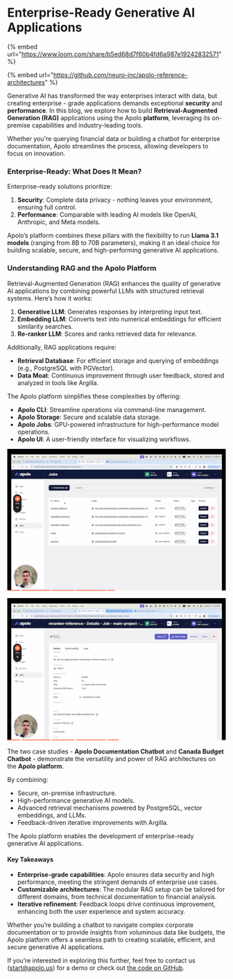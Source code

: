 # Enterprise-Ready Generative AI Applications

{% embed url="https://www.loom.com/share/b5ed68d7f60b4fd6a987e19242832571" %}



{% embed url="https://github.com/neuro-inc/apolo-reference-architectures" %}

Generative AI has transformed the way enterprises interact with data, but creating enterprise - grade applications demands exceptional **security** and **performance**. In this blog, we explore how to build **Retrieval-Augmented Generation (RAG)** applications using the Apolo **platform**, leveraging its on-premise capabilities and industry-leading tools.

Whether you're querying financial data or building a chatbot for enterprise documentation, Apolo streamlines the process, allowing developers to focus on innovation.

### **Enterprise-Ready: What Does It Mean?** <a href="#ose5ahiya5fo" id="ose5ahiya5fo"></a>

Enterprise-ready solutions prioritize:

1. **Security**: Complete data privacy - nothing leaves your environment, ensuring full control.
2. **Performance**: Comparable with leading AI models like OpenAI, Anthropic, and Meta models.

Apolo’s platform combines these pillars with the flexibility to run **Llama 3.1 models** (ranging from 8B to 70B parameters), making it an ideal choice for building scalable, secure, and high-performing generative AI applications.

### **Understanding RAG and the Apolo Platform** <a href="#kt964uhkje38" id="kt964uhkje38"></a>

Retrieval-Augmented Generation (RAG) enhances the quality of generative AI applications by combining powerful LLMs with structured retrieval systems. Here’s how it works:

1. **Generative LLM**: Generates responses by interpreting input text.
2. **Embedding LLM**: Converts text into numerical embeddings for efficient similarity searches.
3. **Re-ranker LLM**: Scores and ranks retrieved data for relevance.

Additionally, RAG applications require:

* **Retrieval Database**: For efficient storage and querying of embeddings (e.g., PostgreSQL with PGVector).
* **Data Moat**: Continuous improvement through user feedback, stored and analyzed in tools like Argilla.

The Apolo platform simplifies these complexities by offering:

* **Apolo CLI**: Streamline operations via command-line management.
* **Apolo Storage**: Secure and scalable data storage.
* **Apolo Jobs**: GPU-powered infrastructure for high-performance model operations.
* **Apolo UI**: A user-friendly interface for visualizing workflows.

![](.gitbook/assets/0.png)

![](.gitbook/assets/1.png)

The two case studies - **Apolo Documentation Chatbot** and **Canada Budget Chatbot** - demonstrate the versatility and power of RAG architectures on the **Apolo platform**.&#x20;

By combining:

* Secure, on-premise infrastructure.
* High-performance generative AI models.
* Advanced retrieval mechanisms powered by PostgreSQL, vector embeddings, and LLMs.
* Feedback-driven iterative improvements with Argilla.

The Apolo platform enables the development of enterprise-ready generative AI applications.

#### **Key Takeaways** <a href="#gbeu3mkyuw1y" id="gbeu3mkyuw1y"></a>

* **Enterprise-grade capabilities**: Apolo ensures data security and high performance, meeting the stringent demands of enterprise use cases.
* **Customizable architectures**: The modular RAG setup can be tailored for different domains, from technical documentation to financial analysis.
* **Iterative refinement**: Feedback loops drive continuous improvement, enhancing both the user experience and system accuracy.

Whether you’re building a chatbot to navigate complex corporate documentation or to provide insights from voluminous data like budgets, the Apolo platform offers a seamless path to creating scalable, efficient, and secure generative AI applications.

If you’re interested in exploring this further, feel free to contact us ([start@apolo.us](mailto:start@apolo.us)) for a demo or check out [the code on GitHub](https://github.com/neuro-inc/apolo-reference-architectures).
